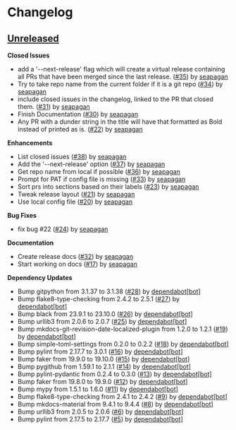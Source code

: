 # Changelog

## [Unreleased](https://github.com/seapagan/github-changelog-md/tree/HEAD)

**Closed Issues**

- add a '--next-release' flag which will create a virtual release containing all PRs that have been merged since the last release.
([#35](https://github.com/seapagan/github-changelog-md/issues/35))
by [seapagan](https://github.com/seapagan)
- Try to take repo name from the current folder if it is a git repo
([#34](https://github.com/seapagan/github-changelog-md/issues/34))
by [seapagan](https://github.com/seapagan)
- include closed issues in the changelog, linked to the PR that closed them.
([#31](https://github.com/seapagan/github-changelog-md/issues/31))
by [seapagan](https://github.com/seapagan)
- Finish Documentation
([#30](https://github.com/seapagan/github-changelog-md/issues/30))
by [seapagan](https://github.com/seapagan)
- Any PR with a dunder string in the title will have that formatted as Bold instead of printed as is.
([#22](https://github.com/seapagan/github-changelog-md/issues/22))
by [seapagan](https://github.com/seapagan)

**Enhancements**

- List closed issues
([#38](https://github.com/seapagan/github-changelog-md/pull/38))
by [seapagan](https://github.com/seapagan)
- Add the '--next-release' option
([#37](https://github.com/seapagan/github-changelog-md/pull/37))
by [seapagan](https://github.com/seapagan)
- Get repo name from local if possible
([#36](https://github.com/seapagan/github-changelog-md/pull/36))
by [seapagan](https://github.com/seapagan)
- Prompt for PAT if config file is missing
([#33](https://github.com/seapagan/github-changelog-md/pull/33))
by [seapagan](https://github.com/seapagan)
- Sort prs into sections based on their labels
([#23](https://github.com/seapagan/github-changelog-md/pull/23))
by [seapagan](https://github.com/seapagan)
- Tweak release layout
([#21](https://github.com/seapagan/github-changelog-md/pull/21))
by [seapagan](https://github.com/seapagan)
- Use local config file
([#20](https://github.com/seapagan/github-changelog-md/pull/20))
by [seapagan](https://github.com/seapagan)

**Bug Fixes**

- fix bug #22
([#24](https://github.com/seapagan/github-changelog-md/pull/24))
by [seapagan](https://github.com/seapagan)

**Documentation**

- Create release docs
([#32](https://github.com/seapagan/github-changelog-md/pull/32))
by [seapagan](https://github.com/seapagan)
- Start working on docs
([#17](https://github.com/seapagan/github-changelog-md/pull/17))
by [seapagan](https://github.com/seapagan)

**Dependency Updates**

- Bump gitpython from 3.1.37 to 3.1.38
([#28](https://github.com/seapagan/github-changelog-md/pull/28))
by [dependabot[bot]](https://github.com/apps/dependabot)
- Bump flake8-type-checking from 2.4.2 to 2.5.1
([#27](https://github.com/seapagan/github-changelog-md/pull/27))
by [dependabot[bot]](https://github.com/apps/dependabot)
- Bump black from 23.9.1 to 23.10.0
([#26](https://github.com/seapagan/github-changelog-md/pull/26))
by [dependabot[bot]](https://github.com/apps/dependabot)
- Bump urllib3 from 2.0.6 to 2.0.7
([#25](https://github.com/seapagan/github-changelog-md/pull/25))
by [dependabot[bot]](https://github.com/apps/dependabot)
- Bump mkdocs-git-revision-date-localized-plugin from 1.2.0 to 1.2.1
([#19](https://github.com/seapagan/github-changelog-md/pull/19))
by [dependabot[bot]](https://github.com/apps/dependabot)
- Bump simple-toml-settings from 0.2.0 to 0.2.2
([#18](https://github.com/seapagan/github-changelog-md/pull/18))
by [dependabot[bot]](https://github.com/apps/dependabot)
- Bump pylint from 2.17.7 to 3.0.1
([#16](https://github.com/seapagan/github-changelog-md/pull/16))
by [dependabot[bot]](https://github.com/apps/dependabot)
- Bump faker from 19.9.0 to 19.10.0
([#15](https://github.com/seapagan/github-changelog-md/pull/15))
by [dependabot[bot]](https://github.com/apps/dependabot)
- Bump pygithub from 1.59.1 to 2.1.1
([#14](https://github.com/seapagan/github-changelog-md/pull/14))
by [dependabot[bot]](https://github.com/apps/dependabot)
- Bump pylint-pydantic from 0.2.4 to 0.3.0
([#13](https://github.com/seapagan/github-changelog-md/pull/13))
by [dependabot[bot]](https://github.com/apps/dependabot)
- Bump faker from 19.8.0 to 19.9.0
([#12](https://github.com/seapagan/github-changelog-md/pull/12))
by [dependabot[bot]](https://github.com/apps/dependabot)
- Bump mypy from 1.5.1 to 1.6.0
([#11](https://github.com/seapagan/github-changelog-md/pull/11))
by [dependabot[bot]](https://github.com/apps/dependabot)
- Bump flake8-type-checking from 2.4.1 to 2.4.2
([#9](https://github.com/seapagan/github-changelog-md/pull/9))
by [dependabot[bot]](https://github.com/apps/dependabot)
- Bump mkdocs-material from 9.4.1 to 9.4.4
([#8](https://github.com/seapagan/github-changelog-md/pull/8))
by [dependabot[bot]](https://github.com/apps/dependabot)
- Bump urllib3 from 2.0.5 to 2.0.6
([#6](https://github.com/seapagan/github-changelog-md/pull/6))
by [dependabot[bot]](https://github.com/apps/dependabot)
- Bump pylint from 2.17.5 to 2.17.7
([#5](https://github.com/seapagan/github-changelog-md/pull/5))
by [dependabot[bot]](https://github.com/apps/dependabot)
